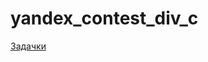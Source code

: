 # yandex_contest_div_c

[Задачки](https://drive.google.com/file/d/1PPlmLzv7DAkWedD0qjm0X42P4a6z7yvB/view?usp=drive_link)
